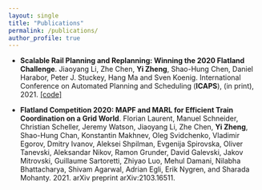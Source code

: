 ```yaml
---
layout: single
title: "Publications"
permalink: /publications/
author_profile: true
---
```


- **Scalable Rail Planning and Replanning: Winning the 2020 Flatland Challenge**.
  Jiaoyang Li, Zhe Chen, **Yi Zheng**, Shao-Hung Chen, Daniel Harabor, Peter J. Stuckey, Hang Ma and Sven Koenig.
  International Conference on Automated Planning and Scheduling (**ICAPS**), (in print), 2021.
  [[code]](https://github.com/Jiaoyang-Li/Flatland)

- **Flatland Competition 2020: MAPF and MARL for Efficient Train Coordination on a Grid World**. 
  Florian Laurent, Manuel Schneider, Christian Scheller, Jeremy Watson, Jiaoyang Li, Zhe Chen, **Yi Zheng**, Shao-Hung Chan, Konstantin Makhnev, Oleg Svidchenko, Vladimir Egorov, Dmitry Ivanov, Aleksei Shpilman, Evgenija Spirovska, Oliver Tanevski, Aleksandar Nikov, Ramon Grunder, David Galevski, Jakov Mitrovski, Guillaume Sartoretti, Zhiyao Luo, Mehul Damani, Nilabha Bhattacharya, Shivam Agarwal, Adrian Egli, Erik Nygren, and Sharada Mohanty. 2021. 
  arXiv preprint arXiv:2103.16511.
